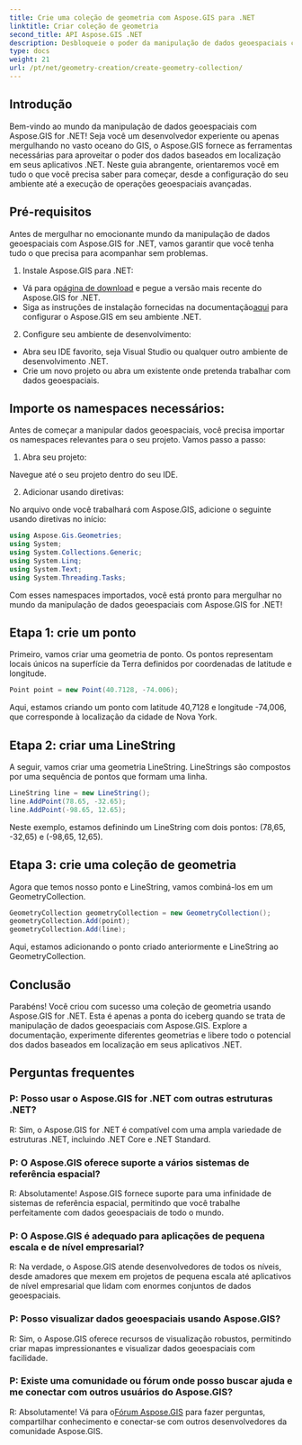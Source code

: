 ```yaml
---
title: Crie uma coleção de geometria com Aspose.GIS para .NET
linktitle: Criar coleção de geometria
second_title: API Aspose.GIS .NET
description: Desbloqueie o poder da manipulação de dados geoespaciais com Aspose.GIS for .NET. Crie, visualize e analise perfeitamente dados baseados em localização em seus aplicativos .NET.
type: docs
weight: 21
url: /pt/net/geometry-creation/create-geometry-collection/
---
```


## Introdução

Bem-vindo ao mundo da manipulação de dados geoespaciais com Aspose.GIS for .NET! Seja você um desenvolvedor experiente ou apenas mergulhando no vasto oceano do GIS, o Aspose.GIS fornece as ferramentas necessárias para aproveitar o poder dos dados baseados em localização em seus aplicativos .NET. Neste guia abrangente, orientaremos você em tudo o que você precisa saber para começar, desde a configuração do seu ambiente até a execução de operações geoespaciais avançadas.

## Pré-requisitos

Antes de mergulhar no emocionante mundo da manipulação de dados geoespaciais com Aspose.GIS for .NET, vamos garantir que você tenha tudo o que precisa para acompanhar sem problemas.

1. Instale Aspose.GIS para .NET:

- Vá para o[página de download](https://releases.aspose.com/gis/net/) e pegue a versão mais recente do Aspose.GIS for .NET.
-  Siga as instruções de instalação fornecidas na documentação[aqui](https://reference.aspose.com/gis/net/) para configurar o Aspose.GIS em seu ambiente .NET.

2. Configure seu ambiente de desenvolvimento:

- Abra seu IDE favorito, seja Visual Studio ou qualquer outro ambiente de desenvolvimento .NET.
- Crie um novo projeto ou abra um existente onde pretenda trabalhar com dados geoespaciais.

## Importe os namespaces necessários:

Antes de começar a manipular dados geoespaciais, você precisa importar os namespaces relevantes para o seu projeto. Vamos passo a passo:

1. Abra seu projeto:

Navegue até o seu projeto dentro do seu IDE.

2. Adicionar usando diretivas:

No arquivo onde você trabalhará com Aspose.GIS, adicione o seguinte usando diretivas no início:

```csharp
using Aspose.Gis.Geometries;
using System;
using System.Collections.Generic;
using System.Linq;
using System.Text;
using System.Threading.Tasks;
```

Com esses namespaces importados, você está pronto para mergulhar no mundo da manipulação de dados geoespaciais com Aspose.GIS for .NET!


## Etapa 1: crie um ponto

Primeiro, vamos criar uma geometria de ponto. Os pontos representam locais únicos na superfície da Terra definidos por coordenadas de latitude e longitude.

```csharp
Point point = new Point(40.7128, -74.006);
```

Aqui, estamos criando um ponto com latitude 40,7128 e longitude -74,006, que corresponde à localização da cidade de Nova York.

## Etapa 2: criar uma LineString

A seguir, vamos criar uma geometria LineString. LineStrings são compostos por uma sequência de pontos que formam uma linha.

```csharp
LineString line = new LineString();
line.AddPoint(78.65, -32.65);
line.AddPoint(-98.65, 12.65);
```

Neste exemplo, estamos definindo um LineString com dois pontos: (78,65, -32,65) e (-98,65, 12,65).

## Etapa 3: crie uma coleção de geometria

Agora que temos nosso ponto e LineString, vamos combiná-los em um GeometryCollection.

```csharp
GeometryCollection geometryCollection = new GeometryCollection();
geometryCollection.Add(point);
geometryCollection.Add(line);
```

Aqui, estamos adicionando o ponto criado anteriormente e LineString ao GeometryCollection.

## Conclusão

Parabéns! Você criou com sucesso uma coleção de geometria usando Aspose.GIS for .NET. Esta é apenas a ponta do iceberg quando se trata de manipulação de dados geoespaciais com Aspose.GIS. Explore a documentação, experimente diferentes geometrias e libere todo o potencial dos dados baseados em localização em seus aplicativos .NET.

## Perguntas frequentes

### P: Posso usar o Aspose.GIS for .NET com outras estruturas .NET?

R: Sim, o Aspose.GIS for .NET é compatível com uma ampla variedade de estruturas .NET, incluindo .NET Core e .NET Standard.

### P: O Aspose.GIS oferece suporte a vários sistemas de referência espacial?

R: Absolutamente! Aspose.GIS fornece suporte para uma infinidade de sistemas de referência espacial, permitindo que você trabalhe perfeitamente com dados geoespaciais de todo o mundo.

### P: O Aspose.GIS é adequado para aplicações de pequena escala e de nível empresarial?

R: Na verdade, o Aspose.GIS atende desenvolvedores de todos os níveis, desde amadores que mexem em projetos de pequena escala até aplicativos de nível empresarial que lidam com enormes conjuntos de dados geoespaciais.

### P: Posso visualizar dados geoespaciais usando Aspose.GIS?

R: Sim, o Aspose.GIS oferece recursos de visualização robustos, permitindo criar mapas impressionantes e visualizar dados geoespaciais com facilidade.

### P: Existe uma comunidade ou fórum onde posso buscar ajuda e me conectar com outros usuários do Aspose.GIS?

 R: Absolutamente! Vá para o[Fórum Aspose.GIS](https://forum.aspose.com/c/gis/33) para fazer perguntas, compartilhar conhecimento e conectar-se com outros desenvolvedores da comunidade Aspose.GIS.